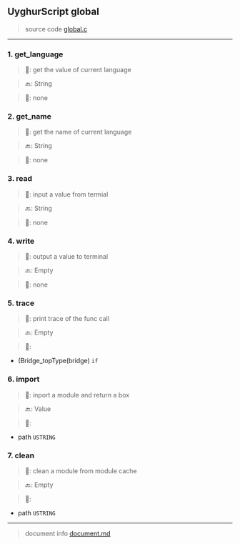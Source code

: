 
## UyghurScript global

> source code [global.c](uyghur\internals\global.c)
---

### 1. get_language

> 📝:  get the value of current language

> 🔙: String

> 🛒:  none


### 2. get_name

> 📝:  get the name of current language

> 🔙: String

> 🛒:  none


### 3. read

> 📝:  input a value from termial

> 🔙: String

> 🛒:  none


### 4. write

> 📝:  output a value to terminal

> 🔙: Empty

> 🛒:  none


### 5. trace

> 📝:  print trace of the func call

> 🔙: Empty

> 🛒: 
* (Bridge_topType(bridge)  `if`


### 6. import

> 📝:  inport a module and return a box

> 🔙: Value

> 🛒: 
* path  `USTRING`


### 7. clean

> 📝:  clean a module from module cache

> 🔙: Empty

> 🛒: 
* path  `USTRING`


---
> document info [document.md](../document.md)

